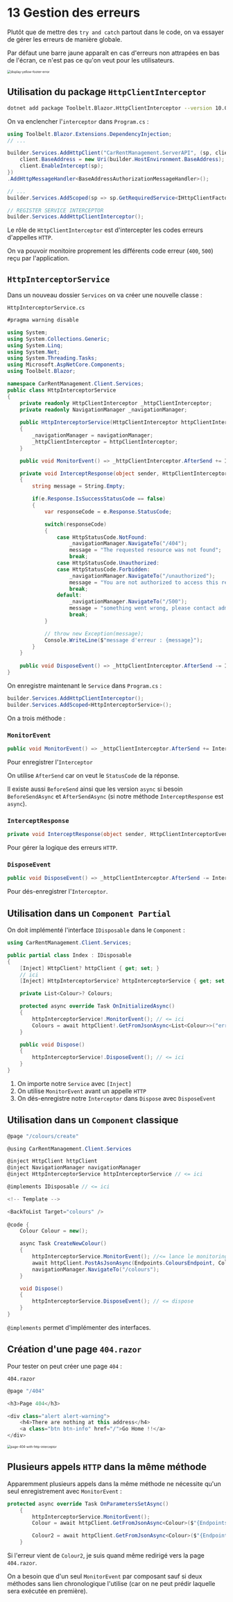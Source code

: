 # 13 Gestion des erreurs

Plutôt que de mettre des `try and catch` partout dans le code, on va essayer de gérer les erreurs de manière globale.

Par défaut une barre jaune apparaît en cas d'erreurs non attrapées en bas de l'écran, ce n'est pas ce qu'on veut pour les utilisateurs.

<img src="assets/display-yellow-footer-error.png" alt="display-yellow-footer-error" style="zoom:50%;" />



## Utilisation du package `HttpClientInterceptor`

```bash
dotnet add package Toolbelt.Blazor.HttpClientInterceptor --version 10.0.0
```

On va enclencher l'`interceptor` dans `Program.cs` :

```cs
using Toolbelt.Blazor.Extensions.DependencyInjection;
// ...

builder.Services.AddHttpClient("CarRentManagement.ServerAPI", (sp, client) => {
    client.BaseAddress = new Uri(builder.HostEnvironment.BaseAddress);
    client.EnableIntercept(sp);
})
.AddHttpMessageHandler<BaseAddressAuthorizationMessageHandler>();

// ...
builder.Services.AddScoped(sp => sp.GetRequiredService<IHttpClientFactory>().CreateClient("CarRentManagement.ServerAPI"));

// REGISTER SERVICE INTERCEPTOR
builder.Services.AddHttpClientInterceptor();
```

Le rôle de `HttpClientInterceptor` est d'intercepter les codes erreurs d'appelles `HTTP`.

On va pouvoir monitoire proprement les différents code erreur (`400`, `500`) reçu par l'application.



## `HttpInterceptorService`

Dans un nouveau dossier `Services` on va créer une nouvelle classe :

`HttpInterceptorService.cs`

```cs
#pragma warning disable

using System;
using System.Collections.Generic;
using System.Linq;
using System.Net;
using System.Threading.Tasks;
using Microsoft.AspNetCore.Components;
using Toolbelt.Blazor;

namespace CarRentManagement.Client.Services;
public class HttpInterceptorService
{
    private readonly HttpClientInterceptor _httpClientInterceptor;
    private readonly NavigationManager _navigationManager;
    
    public HttpInterceptorService(HttpClientInterceptor httpClientInterceptor, NavigationManager navigationManager)
    {
        _navigationManager = navigationManager;
        _httpClientInterceptor = httpClientInterceptor;
    }

    public void MonitorEvent() => _httpClientInterceptor.AfterSend += InterceptResponse;

    private void InterceptResponse(object sender, HttpClientInterceptorEventArgs e)
    {
        string message = String.Empty;

        if(e.Response.IsSuccessStatusCode == false)
        {
            var responseCode = e.Response.StatusCode;

            switch(responseCode)
            {
                case HttpStatusCode.NotFound:
                    _navigationManager.NavigateTo("/404");
                    message = "The requested resource was not found";
                    break;
                case HttpStatusCode.Unauthorized:
                case HttpStatusCode.Forbidden:
                    _navigationManager.NavigateTo("/unauthorized");
                    message = "You are not authorized to access this resource";
                    break;
                default:
                    _navigationManager.NavigateTo("/500");
                    message = "something went wrong, please contact administrator";
                    break;
            }

            // throw new Exception(message);
            Console.WriteLine($"message d'erreur : {message}");
        }
    }
    
    public void DisposeEvent() => _httpClientInterceptor.AfterSend -= InterceptResponse;
}
```

On enregistre maintenant le `Service` dans `Program.cs` :

```cs
builder.Services.AddHttpClientInterceptor();
builder.Services.AddScoped<HttpInterceptorService>();
```

On a trois méthode :

### `MonitorEvent`

```cs
public void MonitorEvent() => _httpClientInterceptor.AfterSend += InterceptResponse;
```

Pour enregistrer l'`Interceptor`

On utilise `AfterSend` car on veut le `StatusCode` de la réponse.

Il existe aussi `BeforeSend` ainsi que les version `async` si besoin `BeforeSendAsync` et `AfterSendAsync` (si notre méthode `InterceptResponse` est `async`).



### `InterceptResponse`

```cs
private void InterceptResponse(object sender, HttpClientInterceptorEventArgs e) { /* ... */ }
```

Pour gérer la logique des erreurs `HTTP`.



### `DisposeEvent`

```cs
public void DisposeEvent() => _httpClientInterceptor.AfterSend -= InterceptResponse;
```

Pour dés-enregistrer l'`Interceptor`.



## Utilisation dans un `Component Partial`

On doit implémenté l'interface `IDisposable` dans le `Component` :

```cs
using CarRentManagement.Client.Services;

public partial class Index : IDisposable
{
    [Inject] HttpClient? httpClient { get; set; }
    // ici
    [Inject] HttpInterceptorService? httpInterceptorService { get; set; }

    private List<Colour>? Colours;

    protected async override Task OnInitializedAsync()
    {
        httpInterceptorService!.MonitorEvent(); // <= ici
        Colours = await httpClient!.GetFromJsonAsync<List<Colour>>("errors" + Endpoints.ColoursEndpoint);
    }

    public void Dispose()
    {
        httpInterceptorService!.DisposeEvent(); // <= ici
    }
}

```

1. On importe notre `Service` avec `[Inject]`
2. On utilise `MonitorEvent` avant un appelle `HTTP`
3. On dés-enregistre notre `Interceptor` dans `Dispose` avec `DisposeEvent`



## Utilisation dans un `Component` classique

```cs
@page "/colours/create"

@using CarRentManagement.Client.Services

@inject HttpClient httpClient
@inject NavigationManager navigationManager
@inject HttpInterceptorService httpInterceptorService // <= ici

@implements IDisposable // <= ici

<!-- Template -->

<BackToList Target="colours" /> 
 
@code {
    Colour Colour = new();

    async Task CreateNewColour()
    {
        httpInterceptorService.MonitorEvent(); //<= lance le monitoring
        await httpClient.PostAsJsonAsync(Endpoints.ColoursEndpoint, Colour);
        navigationManager.NavigateTo("/colours");
    }

    void Dispose()
    {
        httpInterceptorService.DisposeEvent(); // <= dispose
    }
}
```

`@implements` permet d'implémenter des interfaces.



## Création d'une page `404.razor`

Pour tester on peut créer une page `404` :

`404.razor`

```cs
@page "/404"

<h3>Page 404</h3>

<div class="alert alert-warning">
    <h4>There are nothing at this address</h4>
    <a class="btn btn-info" href="/">Go Home !!</a>
</div>
```

<img src="assets/page-404-with-http-interceptor.png" alt="page-404-with-http-interceptor" style="zoom:50%;" />





## Plusieurs appels `HTTP` dans la même méthode

Apparemment plusieurs appels dans la même méthode ne nécessite qu'un seul enregistrement avec `MonitorEvent` :

```cs
protected async override Task OnParametersSetAsync()
    {
        httpInterceptorService.MonitorEvent();
        Colour = await httpClient.GetFromJsonAsync<Colour>($"{Endpoints.ColoursEndpoint}/{Id}");

        Colour2 = await httpClient.GetFromJsonAsync<Colour>($"{Endpoints.ColoursEndpoint}/{Id + 4}");
    }
```

Si l'erreur vient de `Colour2`, je suis quand même redirigé vers la page `404.razor`.

On a besoin que d'un seul `MonitorEvent` par composant sauf si deux méthodes sans lien chronologique l'utilise (car on ne peut prédir laquelle sera exécutée en première).

